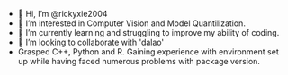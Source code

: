 - 👋 Hi, I’m @rickyxie2004
- 👀 I’m interested in Computer Vision and Model Quantilization.
- 🌱 I’m currently learning and struggling to improve my ability of coding.
- 💞️ I’m looking to collaborate with 'dalao'
- Grasped C++, Python and R. Gaining experience with environment set up while having faced numerous problems with package version.

<!---
rickyxie2004/rickyxie2004 is a ✨ special ✨ repository because its `README.md` (this file) appears on your GitHub profile.
You can click the Preview link to take a look at your changes.
--->
